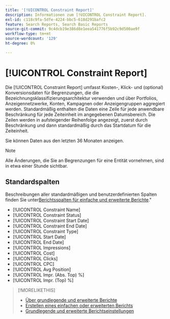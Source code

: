 ```yaml
---
title: '[!UICONTROL Constraint Report]'
description: Informationen zum [!UICONTROL Constraint Report].
exl-id: c118c9fa-5dfe-4224-bbc5-618d291bafc2
feature: Search Reports, Search Basic Reports
source-git-commit: 9c4dcb19e386d8e1eea541776f5b92c9d500ae9f
workflow-type: tm+mt
source-wordcount: '129'
ht-degree: 0%

---
```


# [!UICONTROL Constraint Report]

Die [!UICONTROL Constraint Report] umfasst Kosten-, Klick- und (optional) Konversionsdaten für Begrenzungen, die die Bezeichnungsklassifizierungsarchitektur verwenden und über Portfolios, Anzeigennetzwerke, Konten, Kampagnen oder Anzeigengruppen aggregiert werden. Standardmäßig enthalten die Daten eine Zeile für jede anwendbare Beschränkung für jede Zeiteinheit im angegebenen Datumsbereich. Die Zeilen werden in aufsteigender Reihenfolge angezeigt, zuerst durch Beschränkung und dann standardmäßig durch das Startdatum für die Zeiteinheit.

Sie können Daten aus den letzten 36 Monaten anzeigen.

>[!NOTE]
>
>Alle Änderungen, die Sie an Begrenzungen für eine Entität vornehmen, sind in etwa einer Stunde sichtbar.

## Standardspalten

Beschreibungen aller standardmäßigen und benutzerdefinierten Spalten finden Sie unter[Berichtsspalten für einfache und erweiterte Berichte](basic-advanced-report-columns.md).&quot;

* [!UICONTROL Constraint Name]
* [!UICONTROL Constraint Status]
* [!UICONTROL Constraint Start Date]
* [!UICONTROL Constraint End Date]
* [!UICONTROL Constraint Type]
* [!UICONTROL Start Date]
* [!UICONTROL End Date]
* [!UICONTROL Impressions]
* [!UICONTROL Cost]
* [!UICONTROL Clicks]
* [!UICONTROL CPC]
* [!UICONTROL Avg Position]
* [!UICONTROL Impr. (Abs. Top) %]
* [!UICONTROL Impr. (Top) %]

>[!MORELIKETHIS]
>
>* [Über grundlegende und erweiterte Berichte](basic-advanced-report-about.md)
>* [Erstellen eines einfachen oder erweiterten Berichts](basic-advanced-report-generate.md)
>* [Grundlegende und erweiterte Berichtseinstellungen](basic-advanced-report-settings.md)

